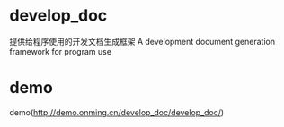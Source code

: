 # develop_doc
  提供给程序使用的开发文档生成框架 A development document generation framework for program use
  
# demo
demo(http://demo.onming.cn/develop_doc/develop_doc/)
